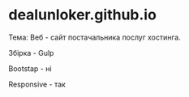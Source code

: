 # dealunloker.github.io

Тема: Веб - сайт постачальника послуг хостинга.

Збірка - Gulp

Bootstap - ні

Responsive - так
